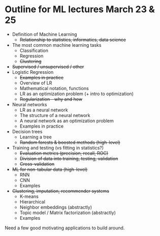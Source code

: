 # Outline for ML lectures March 23 & 25

* Definition of Machine Learning
  * ~~Relationship to statistics, informatics, data science~~
* The most common machine learning tasks
  * Classification
  * Regression
  * ~~Clustering~~
* ~~Supervised / unsupervised / other~~
* Logistic Regression
  * ~~Examples in practice~~
  * Overview of LR
  * Mathematical notation, functions
  * LR as an optimization problem (+ intro to optimization)
  * ~~Regularization - why and how~~
* Neural networks
  * LR as a neural network
  * The structure of a neural network
  * A neural network as an optimization problem
  * Examples in practice
* Decision trees
  * Learning a tree
  * ~~Random forests & boosted methods (high-level)~~
* Training and testing (vs fitting in statistics?)
  * ~~Evaluation metrics (precision, recall, ROC)~~
  * ~~Division of data into training, testing, validation~~
  * ~~Cross-validation~~
* ~~ML for non-tabular data (high-level)~~
  * RNN
  * CNN
  * Examples
* ~~Clustering, imputation, recommender systems~~
  * K-means
  * Hierarchical
  * Neighbor embeddings (abstractly)
  * Topic model / Matrix factorization (abstractly)
  * Examples

Need a few good motivating applications to build around.
